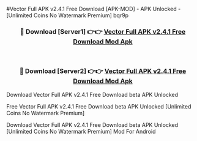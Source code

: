 #Vector Full APK v2.4.1 Free Download [APK-MOD] - APK Unlocked - [Unlimited Coins No Watermark Premium] bqr9p



<div align="center">

<h3>🔴 Download [Server1] 👉👉 <a href="https://momento.my/?title=Vector_Full_APK_v2.4.1_Free_Download">Vector Full APK v2.4.1 Free Download Mod Apk</a></h3><br>

<h3>🔴 Download [Server2] 👉👉 <a href="https://momento.my/?title=Vector_Full_APK_v2.4.1_Free_Download">Vector Full APK v2.4.1 Free Download Mod Apk</a></h3>
</div>



Download Vector Full APK v2.4.1 Free Download beta APK Unlocked

Free Vector Full APK v2.4.1 Free Download beta APK Unlocked [Unlimited Coins No Watermark Premium]

Download Vector Full APK v2.4.1 Free Download beta APK Unlocked [Unlimited Coins No Watermark Premium] Mod For Android
